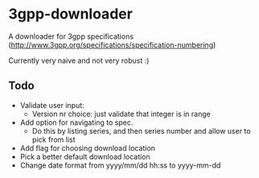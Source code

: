 # 3gpp-downloader
A downloader for 3gpp specifications (http://www.3gpp.org/specifications/specification-numbering)

Currently very naive and not very robust :)

## Todo
* Validate user input:
  * Version nr choice: just validate that integer is in range
* Add option for navigating to spec. 
  * Do this by listing series, and then series number and allow user to pick from list
* Add flag for choosing download location
* Pick a better default download location
* Change date format from yyyy/mm/dd hh:ss to yyyy-mm-dd
